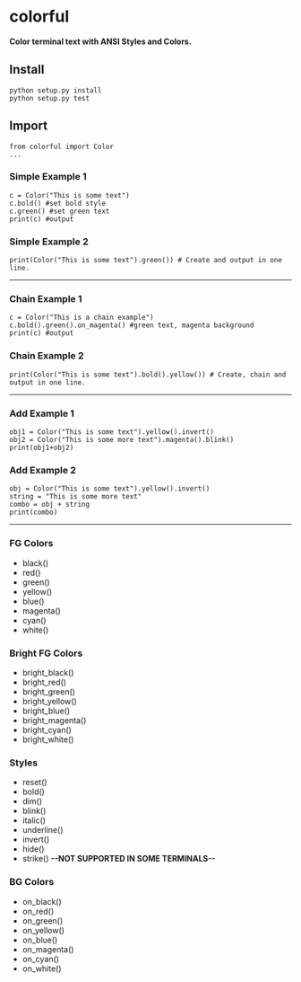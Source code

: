 # colorful
__Color terminal text with ANSI Styles and Colors.__

## Install

```
python setup.py install
python setup.py test
```

## Import

```
from colorful import Color
...
```


### Simple Example 1

```
c = Color("This is some text")
c.bold() #set bold style
c.green() #set green text
print(c) #output
```

### Simple Example 2

```
print(Color("This is some text").green()) # Create and output in one line.
```

---

### Chain Example 1

```
c = Color("This is a chain example")
c.bold().green().on_magenta() #green text, magenta background
print(c) #output
```

### Chain Example 2

```
print(Color("This is some text").bold().yellow()) # Create, chain and output in one line.
```

---

### Add Example 1

```
obj1 = Color("This is some text").yellow().invert()
obj2 = Color("This is some more text").magenta().blink()
print(obj1+obj2)
```

### Add Example 2

```
obj = Color("This is some text").yellow().invert()
string = "This is some more text"
combo = obj + string
print(combo)
```

---

### FG Colors

- black()
- red()
- green()
- yellow()
- blue()
- magenta()
- cyan()
- white()

### Bright FG Colors

- bright\_black()
- bright\_red()
- bright\_green()
- bright\_yellow()
- bright\_blue()
- bright\_magenta()
- bright\_cyan()
- bright\_white()

### Styles

- reset()
- bold()
- dim()
- blink()
- italic()
- underline()
- invert()
- hide()
- strike() __--NOT SUPPORTED IN SOME TERMINALS--__

### BG Colors

- on\_black()
- on\_red()
- on\_green()
- on\_yellow()
- on\_blue()
- on\_magenta()
- on\_cyan()
- on\_white()
